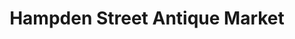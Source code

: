 ---
title: "Hampden Street Antique Market"
url: /denver/hampden-street-antique-market/
shop: Antiquitäten
---